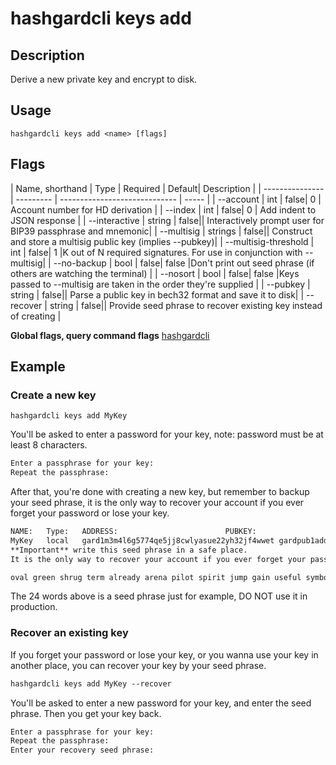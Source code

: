 # hashgardcli keys add

## Description

Derive a new private key and encrypt to disk.

## Usage

```shell
hashgardcli keys add <name> [flags]
```

## Flags

| Name, shorthand      | Type  | Required  | Default| Description      |
| --------------- | --------- | ----------------------------- | ----- |
| --account       | int | false| 0 | Account number for HD derivation                      |
| --index         | int | false| 0 | Add indent to JSON response          |
| --interactive | string | false|| Interactively prompt user for BIP39 passphrase and mnemonic|
| --multisig | strings | false||  Construct and store a multisig public key (implies --pubkey)|
| --multisig-threshold | int | false| 1 |K out of N required signatures. For use in conjunction with --multisig|
| --no-backup     | bool | false| false |Don't print out seed phrase (if others are watching the terminal) |
| --nosort | bool | false| false |Keys passed to --multisig are taken in the order they're supplied |
| --pubkey | string | false|| Parse a public key in bech32 format and save it to disk|
| --recover       | string | false||  Provide seed phrase to recover existing key instead of creating            |

**Global flags, query command flags** [hashgardcli](../README.md)

## Example

### Create a new key

```shell
hashgardcli keys add MyKey
```

You'll be asked to enter a password for your key, note: password must be at least 8 characters.

```txt
Enter a passphrase for your key:
Repeat the passphrase:
```

After that, you're done with creating a new key, but remember to backup your seed phrase, it is the only way to recover your account if you ever forget your password or lose your key.
```txt
NAME:	Type:	ADDRESS:						PUBKEY:
MyKey	local	gard1m3m4l6g5774qe5jj8cwlyasue22yh32jf4wwet	gardpub1addwnpepqvu549hgyhnxlveqmtdn2xywygxpgzcsqefxur47zkz4e0e9x67hvjr6r6p
**Important** write this seed phrase in a safe place.
It is the only way to recover your account if you ever forget your password.

oval green shrug term already arena pilot spirit jump gain useful symbol hover grid item concert kiss zero bleak farm capable peanut snack basket
```

The 24 words above is a seed phrase just for example, DO NOT use it in production.


### Recover an existing key

If you forget your password or lose your key, or you wanna use your key in another place, you can recover your key by your seed phrase.

```txt
hashgardcli keys add MyKey --recover
```

You'll be asked to enter a new password for your key, and enter the seed phrase. Then you get your key back.

```txt
Enter a passphrase for your key:
Repeat the passphrase:
Enter your recovery seed phrase:
```
